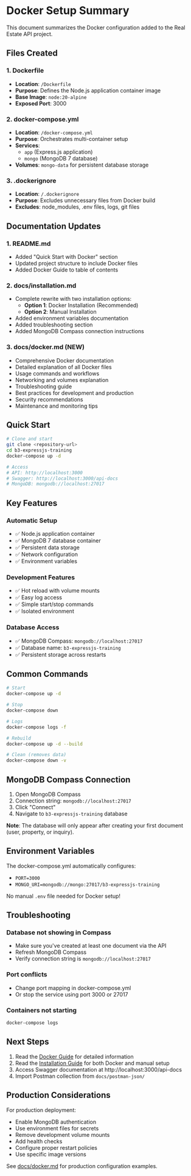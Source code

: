 # Docker Setup Summary

This document summarizes the Docker configuration added to the Real Estate API project.

## Files Created

### 1. Dockerfile
- **Location**: `/Dockerfile`
- **Purpose**: Defines the Node.js application container image
- **Base Image**: `node:20-alpine`
- **Exposed Port**: 3000

### 2. docker-compose.yml
- **Location**: `/docker-compose.yml`
- **Purpose**: Orchestrates multi-container setup
- **Services**: 
  - `app` (Express.js application)
  - `mongo` (MongoDB 7 database)
- **Volumes**: `mongo-data` for persistent database storage

### 3. .dockerignore
- **Location**: `/.dockerignore`
- **Purpose**: Excludes unnecessary files from Docker build
- **Excludes**: node_modules, .env files, logs, git files

## Documentation Updates

### 1. README.md
- Added "Quick Start with Docker" section
- Updated project structure to include Docker files
- Added Docker Guide to table of contents

### 2. docs/installation.md
- Complete rewrite with two installation options:
  - **Option 1**: Docker Installation (Recommended)
  - **Option 2**: Manual Installation
- Added environment variables documentation
- Added troubleshooting section
- Added MongoDB Compass connection instructions

### 3. docs/docker.md (NEW)
- Comprehensive Docker documentation
- Detailed explanation of all Docker files
- Usage commands and workflows
- Networking and volumes explanation
- Troubleshooting guide
- Best practices for development and production
- Security recommendations
- Maintenance and monitoring tips

## Quick Start

```bash
# Clone and start
git clone <repository-url>
cd b3-expressjs-training
docker-compose up -d

# Access
# API: http://localhost:3000
# Swagger: http://localhost:3000/api-docs
# MongoDB: mongodb://localhost:27017
```

## Key Features

### Automatic Setup
- ✅ Node.js application container
- ✅ MongoDB 7 database container
- ✅ Persistent data storage
- ✅ Network configuration
- ✅ Environment variables

### Development Features
- ✅ Hot reload with volume mounts
- ✅ Easy log access
- ✅ Simple start/stop commands
- ✅ Isolated environment

### Database Access
- ✅ MongoDB Compass: `mongodb://localhost:27017`
- ✅ Database name: `b3-expressjs-training`
- ✅ Persistent storage across restarts

## Common Commands

```bash
# Start
docker-compose up -d

# Stop
docker-compose down

# Logs
docker-compose logs -f

# Rebuild
docker-compose up -d --build

# Clean (removes data)
docker-compose down -v
```

## MongoDB Compass Connection

1. Open MongoDB Compass
2. Connection string: `mongodb://localhost:27017`
3. Click "Connect"
4. Navigate to `b3-expressjs-training` database

**Note**: The database will only appear after creating your first document (user, property, or inquiry).

## Environment Variables

The docker-compose.yml automatically configures:
- `PORT=3000`
- `MONGO_URI=mongodb://mongo:27017/b3-expressjs-training`

No manual `.env` file needed for Docker setup!

## Troubleshooting

### Database not showing in Compass
- Make sure you've created at least one document via the API
- Refresh MongoDB Compass
- Verify connection string is `mongodb://localhost:27017`

### Port conflicts
- Change port mapping in docker-compose.yml
- Or stop the service using port 3000 or 27017

### Containers not starting
```bash
docker-compose logs
```

## Next Steps

1. Read the [Docker Guide](docs/docker.md) for detailed information
2. Read the [Installation Guide](docs/installation.md) for both Docker and manual setup
3. Access Swagger documentation at http://localhost:3000/api-docs
4. Import Postman collection from `docs/postman-json/`

## Production Considerations

For production deployment:
- Enable MongoDB authentication
- Use environment files for secrets
- Remove development volume mounts
- Add health checks
- Configure proper restart policies
- Use specific image versions

See [docs/docker.md](docs/docker.md) for production configuration examples.
